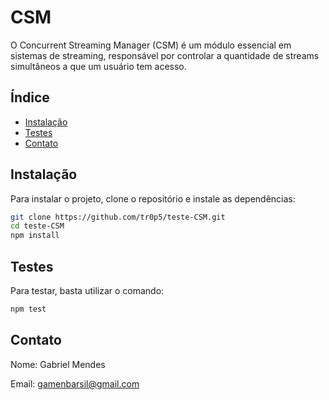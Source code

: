 # CSM

O Concurrent Streaming Manager (CSM) é um módulo essencial em sistemas de streaming, responsável por controlar a quantidade de streams simultâneos a que um usuário tem acesso.


## Índice

- [Instalação](#instalação)
- [Testes](#testes)
- [Contato](#contato)

  
## Instalação

Para instalar o projeto, clone o repositório e instale as dependências:

```bash
git clone https://github.com/tr0p5/teste-CSM.git
cd teste-CSM
npm install
```

## Testes

Para testar, basta utilizar o comando:

```bash
npm test
```

## Contato

Nome: Gabriel Mendes

Email: gamenbarsil@gmail.com

